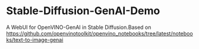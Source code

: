 # Stable-Diffusion-GenAI-Demo
A WebUI for OpenVINO-GenAI in Stable Diffusion.Based on https://github.com/openvinotoolkit/openvino_notebooks/tree/latest/notebooks/text-to-image-genai
